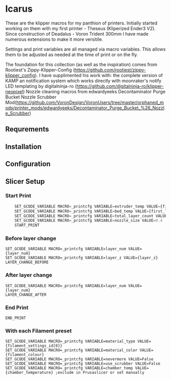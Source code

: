 # Icarus

These are the klipper macros for my panthion of printers. Initially started working on them with my first printer - Theseus (Kliperized Ender3 V2). Since construction of Deadalus - Voron Trident 300mm I have made numerous extensions to make it more versitile.

Settings and print variables are all managed via macro variables. This allows them to be adjusted as needed at the time of print or on the fly.

The foundation for this collection (as well as the inspiration) comes from Rootiest's Zippy-Klipper-Config (https://github.com/rootiest/zippy-klipper_config). I have supplimented his work with: 
the complete version of KAMP
an notification system which works directly with moonraker's notify
LED templating by digitalninja-ro (https://github.com/digitalninja-ro/klipper-neopixel)
Nozzle cleaning macros from edwardyeeks Decontaminator Purge Bucket Nozzle Scrubber Mod(https://github.com/VoronDesign/VoronUsers/tree/master/orphaned_mods/printer_mods/edwardyeeks/Decontaminator_Purge_Bucket_%26_Nozzle_Scrubber)

## Requrements

## Installation

## Configuration

## Slicer Setup
### Start Print

```python
    SET_GCODE_VARIABLE MACRO=_printcfg VARIABLE=extruder_temp VALUE={first_layer_temperature[initial_extruder]}
    SET_GCODE_VARIABLE MACRO=_printcfg VARIABLE=bed_temp VALUE={first_layer_bed_temperature[initial_extruder]}
    SET_GCODE_VARIABLE MACRO=_printcfg VARIABLE=total_layer_count VALUE={total_layer_count}
    SET_GCODE_VARIABLE MACRO=_printcfg VARIABLE=nozzle_size VALUE=0.4 ; Manually set 
    START_PRINT

```
### Before layer change

    SET_GCODE_VARIABLE MACRO=_printcfg VARIABLE=layer_num VALUE={layer_num}
    SET_GCODE_VARIABLE MACRO=_printcfg VARIABLE=layer_z VALUE={layer_z}
    LAYER_CHANGE_BEFORE

### After layer change

    SET_GCODE_VARIABLE MACRO=_printcfg VARIABLE=layer_num VALUE={layer_num}
    LAYER_CHANGE_AFTER

### End Print

    END_PRINT

### With each Filament preset

    SET_GCODE_VARIABLE MACRO=_printcfg VARIABLE=material_type VALUE={filament_settings_id[0]}
    SET_GCODE_VARIABLE MACRO=_printcfg VARIABLE=material_color VALUE={filament_colour}
    SET_GCODE_VARIABLE MACRO=_printcfg VARIABLE=nevermore VALUE=False
    SET_GCODE_VARIABLE MACRO=_printcfg VARIABLE=use_scrubber VALUE=False
    SET_GCODE_VARIABLE MACRO=_printcfg VARIABLE=chamber_temp VALUE={chamber_temperature} ;exclude in Prusaslicer or set manually
